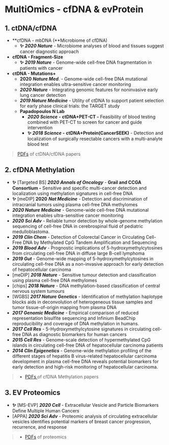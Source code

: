 # MultiOmics - cfDNA & evProtein

## 1. ctDNA/cfDNA

* **cfDNA - mbDNA \(**Microbiome of cfDNA\)
  * **✨** _**2020 Nature**_ - Microbiome analyses of blood and tissues suggest cancer diagnostic approach 
* **cfDNA - Fragment-Size**
  * **✨** _**2019 Nature**_ - Genome-wide cell-free DNA fragmentation in patients with cancer
* **ctDNA - Mutations+** 
  * **2020** _**Nature Med**_. - Genome-wide cell-free DNA mutational integration enables ultra-sensitive cancer monitoring
  * _**2020 Nature**_ - Integrating genomic features for noninvasive early lung cancer detection
  * _**2019 Nature Medicine**_ - Utility of ctDNA to support patient selection for early phase clinical trials: the TARGET study
  * **Papadopoulos N Lab**
    * _**2020 Science -**_ **ctDNA+PET-CT -** Feasibility of blood testing combined with PET-CT to screen for cancer and guide intervention
    * **✨** _**2018 Science -**_ **ctDNA+Protein\(CancerSEEK\)** - Detection and localization of surgically resectable cancers with a multi-analyte blood test

> [PDFs](https://cloud.tsinghua.edu.cn/d/f72ee6992a1e4ec78044/?p=%2FcfDNA&mode=list) of ctDNA/cfDNA papers

## **2. cfDNA Methylation**

* **✨** \[Targeted BS\] _**2020 Annals of Oncology**_ - **Grail and CCGA Consortium -** Sensitive and specific multi-cancer detection and localization using methylation signatures in cell-free DNA
* **✨** \[meDIP\] **2020** _**Nat Medicine**_ - Detection and discrimination of intracranial tumors using plasma cell-free DNA methylomes
* _**2020 Nature Medicine**_ - Genome-wide cell-free DNA mutational integration enables ultra-sensitive cancer monitoring
* _**2020 Sci Adv**_ - Reliable tumor detection by whole-genome methylation sequencing of cell-free DNA in cerebrospinal fluid of pediatric medulloblastoma. 
* _**2019 Clin Chem**_ - Detection of Colorectal Cancer in Circulating Cell-Free DNA by Methylated CpG Tandem Amplification and Sequencing
* _**2019 Blood Adv**_ - Prognostic implications of 5-hydroxymethylcytosines from circulating cell-free DNA in diffuse large B-cell lymphoma
* _**2019 Gut**_ - Genome-wide mapping of 5-hydroxymethylcytosines in circulating cell-free DNA as a non-invasive approach for early detection of hepatocellular carcinoma
* \[meDIP\] _**2018 Nature**_ - Sensitive tumour detection and classification using plasma cell-free DNA methylomes
* \[chips\] _**2018 Nature**_ - DNA methylation-based classification of central nervous system tumours
* \[WGBS\] _**2017 Nature Genetics**_ -  Identification of methylation haplotype blocks aids in deconvolution of heterogeneous tissue samples and tumor tissue-of-origin mapping from plasma DNA
* _**2017 Genomic Medicine**_ - Empirical comparison of reduced representation bisulfite sequencing and Infinium BeadChip reproducibility and coverage of DNA methylation in humans.
* _**2017 Cell Res**_ - 5-Hydroxymethylcytosine signatures in circulating cell-free DNA as diagnostic biomarkers for human cancers
* _**2015 Cell Res**_ - Genome-scale detection of hypermethylated CpG islands in circulating cell-free DNA of hepatocellular carcinoma patients 
* _**2014 Clin Epigenetics**_ - Genome-wide methylation profiling of the different stages of hepatitis B virus-related hepatocellular carcinoma development in plasma cell-free DNA reveals potential biomarkers for early detection and high-risk monitoring of hepatocellular carcinoma.

> * [PDFs ](https://cloud.tsinghua.edu.cn/d/f72ee6992a1e4ec78044/?p=%2FcfDNA%2FcfDNA%20Methylation&mode=list)of cfDNA Methylation papers

## 3. EV Proteomics

* **✨** \[MS-EVP\] _**2020 Cell**_ - Extracellular Vesicle and Particle Biomarkers Define Multiple Human Cancers
* \[APPA\] _**2020 Sci Adv** -_ Proteomic analysis of circulating extracellular vesicles identifies potential markers of breast cancer progression, recurrence, and response

> * [PDFs](https://cloud.tsinghua.edu.cn/d/f72ee6992a1e4ec78044/?p=%2FProteomics&mode=list) of proteomics

